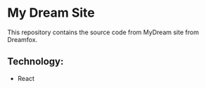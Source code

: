 # My Dream Site
This repository contains the source code from MyDream site from Dreamfox.

## Technology:
* React
